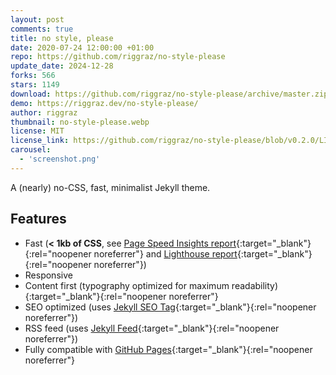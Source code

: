 ```yaml
---
layout: post
comments: true
title: no style, please
date: 2020-07-24 12:00:00 +01:00
repo: https://github.com/riggraz/no-style-please
update_date: 2024-12-28
forks: 566
stars: 1149
download: https://github.com/riggraz/no-style-please/archive/master.zip
demo: https://riggraz.dev/no-style-please/
author: riggraz
thumbnail: no-style-please.webp
license: MIT
license_link: https://github.com/riggraz/no-style-please/blob/v0.2.0/LICENSE.txt
carousel:
  - 'screenshot.png'
---
```


A (nearly) no-CSS, fast, minimalist Jekyll theme.

## Features

* Fast (**< 1kb of CSS**, see [Page Speed Insights report](https://raw.githubusercontent.com/riggraz/no-style-please/master/_screenshots/page-speed-insights-report.png){:target="_blank"}{:rel="noopener noreferrer"} and [Lighthouse report](https://raw.githubusercontent.com/riggraz/no-style-please/master/_screenshots/lighthouse-report.png){:target="_blank"}{:rel="noopener noreferrer"})
* Responsive
* Content first (typography optimized for maximum readability){:target="_blank"}{:rel="noopener noreferrer"}
* SEO optimized (uses [Jekyll SEO Tag](https://github.com/jekyll/jekyll-seo-tag){:target="_blank"}{:rel="noopener noreferrer"})
* RSS feed (uses [Jekyll Feed](https://github.com/jekyll/jekyll-feed){:target="_blank"}{:rel="noopener noreferrer"})
* Fully compatible with [GitHub Pages](https://pages.github.com/){:target="_blank"}{:rel="noopener noreferrer"}
